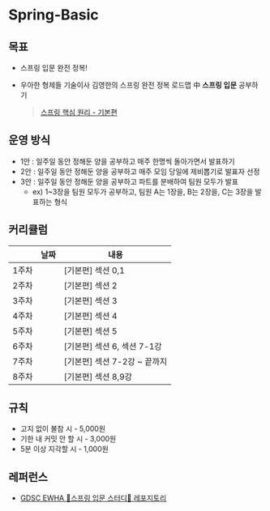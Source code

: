 # Spring-Basic

## 목표
- 스프링 입문 완전 정복!
- 우아한 형제들 기술이사 김영한의 스프링 완전 정복 로드맵 中 **스프링 입문** 공부하기
   <br>
  
  > [스프링 핵심 원리 - 기본편](https://www.inflearn.com/course/%EC%8A%A4%ED%94%84%EB%A7%81-%EC%9E%85%EB%AC%B8-%EC%8A%A4%ED%94%84%EB%A7%81%EB%B6%80%ED%8A%B8)

## 운영 방식
- 1안 : 일주일 동안 정해둔 양을 공부하고 매주 한명씩 돌아가면서 발표하기
- 2안 : 일주일 동안 정해둔 양을 공부하고 매주 모임 당일에 제비뽑기로 발표자 선정
- 3안 : 일주일 동안 정해둔 양을 공부하고 파트를 분배하여 팀원 모두가 발표
  - ex) 1~3장을 팀원 모두가 공부하고, 팀원 A는 1장을, B는 2장을, C는 3장을 발표하는 형식
  
## 커리큘럼
||날짜|내용|
|---|---|---|
|1주차||[기본편] 섹션 0,1|
|2주차||[기본편] 섹션 2|
|3주차||[기본편] 섹션 3|
|4주차||[기본편] 섹션 4|
|5주차||[기본편] 섹션 5|
|6주차||[기본편] 섹션 6, 섹션 7-1강|
|7주차||[기본편] 섹션 7-2강 ~ 끝까지|
|8주차||[기본편] 섹션 8,9강|

## 규칙
- 고지 없이 불참 시 - 5,000원
- 기한 내 커밋 안 할 시 - 3,000원
- 5분 이상 지각할 시 - 1,000원

## 레퍼런스
- [GDSC EWHA 🌱스프링 입문 스터디🌱 레포지토리](https://github.com/gdscewha-3rd/Study-Spring?tab=readme-ov-file)

